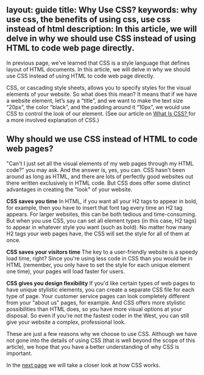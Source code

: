 layout: guide
title: Why Use CSS? 
keywords: why use css, the benefits of using css, use css instead of html 
description: In this article, we will delve in why we should use CSS instead of using HTML to code web page directly. 
---


In previous page, we’ve learned that CSS is a style language that defines layout of HTML documents. In this article, we will delve in why we should use CSS instead of using HTML to code web page directly. 

CSS, or cascading style sheets, allows you to specify styles for the visual elements of your website. So what does this mean? It means that if we have a website element, let’s say a “title”, and we want to make the text size “20px”, the color “black”, and the padding around it “10px”, we would use CSS to control the look of our element. (See our article on <a href="./what-is-css.html" target="_blank" rel="nofollow me noopener noreferrer" >What Is CSS? </a>for a more involved explanation of CSS.) 
## Why should we use CSS instead of HTML to code web pages? 
"Can't I just set all the visual elements of my web pages through my HTML code?" you may ask. And the answer is, yes, you can. CSS hasn't been around as long as HTML, and there are lots of perfectly good websites out there written exclusively in HTML code. But CSS does offer some distinct advantages in creating the "look" of your website.

**CSS saves you time**
In HTML, if you want all your H2 tags to appear in bold, for example, then you have to insert that font tag every time an H2 tag appears. For larger websites, this can be both tedious and time-consuming. But when you use CSS, you can set all element types (in this case, H2 tags) to appear in whatever style you want (such as bold). No matter how many H2 tags your web pages have, the CSS will set the style for all of them at once.

**CSS saves your visitors time**
The key to a user-friendly website is a speedy load time, right? Since you're using less code in CSS than you would be in HTML (remember, you only have to set the style for each unique element one time), your pages will load faster for users.

**CSS gives you design flexibility**
If you'd like certain types of web pages to have unique stylistic elements, you can create a separate CSS file for each type of page. Your customer service pages can look completely different from your "about us" pages, for example. And CSS offers more stylistic possibilities than HTML does, so you have more visual options at your disposal. So even if you're not the fastest coder in the West, you can still give your website a complex, professional look.

These are just a few reasons why we choose to use CSS. Although we have not gone into the details of using CSS (that is well beyond the scope of this article), we hope that you have a better understanding of why CSS is important. 

In the <a href="./how-css-works.html" target="_blank" rel="nofollow me noopener noreferrer" >next page</a> we will take a closer look at how CSS works.


